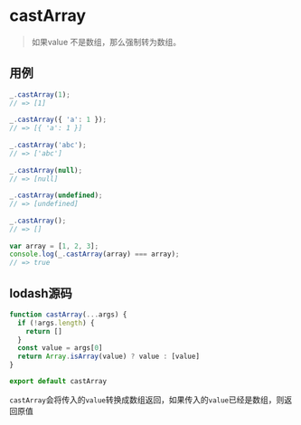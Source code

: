 # castArray

> 如果value 不是数组，那么强制转为数组。

## 用例

```js
_.castArray(1);
// => [1]
 
_.castArray({ 'a': 1 });
// => [{ 'a': 1 }]
 
_.castArray('abc');
// => ['abc']
 
_.castArray(null);
// => [null]
 
_.castArray(undefined);
// => [undefined]
 
_.castArray();
// => []
 
var array = [1, 2, 3];
console.log(_.castArray(array) === array);
// => true
```

## lodash源码

```js
function castArray(...args) {
  if (!args.length) {
    return []
  }
  const value = args[0]
  return Array.isArray(value) ? value : [value]
}

export default castArray
```

`castArray`会将传入的`value`转换成数组返回，如果传入的`value`已经是数组，则返回原值

